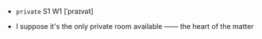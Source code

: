 - `private` S1 W1 [ˈpraɪvət]



-  I suppose it's the only private room available —— the heart of the matter